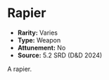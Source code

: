 # Rapier

- **Rarity:** Varies
- **Type:** Weapon
- **Attunement:** No
- **Source:** 5.2 SRD (D&D 2024)

A rapier.
